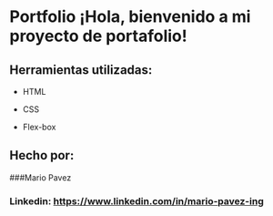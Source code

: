 # Portfolio ¡Hola, bienvenido a mi proyecto de portafolio!

## Herramientas utilizadas:

* HTML

* CSS

* Flex-box

## Hecho por:

###Mario Pavez

### Linkedin: https://www.linkedin.com/in/mario-pavez-ing
